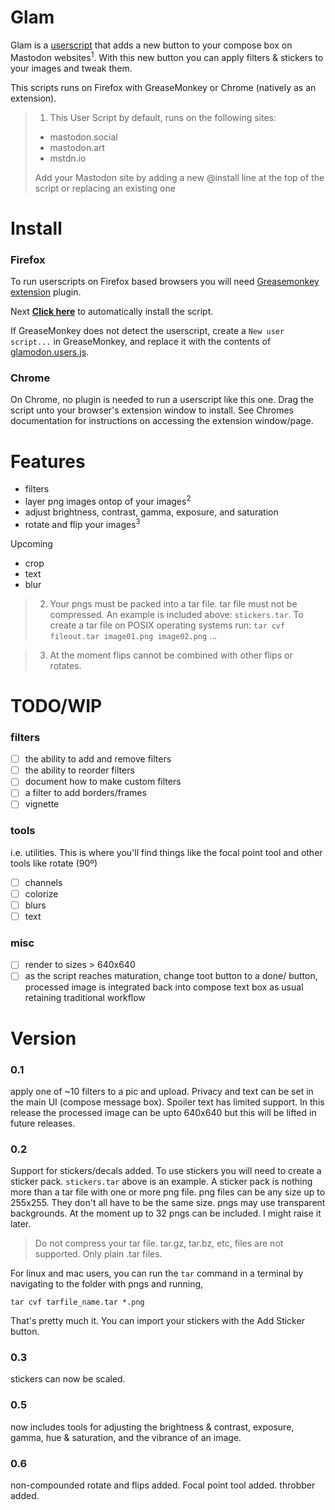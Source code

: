 # Glam
Glam is a [userscript](https://en.wikipedia.org/wiki/Userscript) that adds a new button to your compose box on Mastodon websites<sup>1</sup>. With this new button you can apply filters & stickers to your images and tweak them.

This scripts runs on Firefox with GreaseMonkey or Chrome (natively as an extension).

> 1. This User Script by default, runs on the following sites:
>
>   * mastodon.social
>   * mastodon.art
>   * mstdn.io
> 
>   Add your Mastodon site by adding a new @install line at the top of the script or replacing an existing one


# Install

### Firefox

To run userscripts on Firefox based browsers you will need [Greasemonkey extension](https://addons.mozilla.org/en-US/firefox/addon/greasemonkey/) plugin. 

Next **[Click here](https://raw.githubusercontent.com/spaceottercode/glamodon/master/glamodon.user.js)** to automatically install the script.

If GreaseMonkey does not detect the userscript, create a `New user script...` in GreaseMonkey, and replace it with the contents of [glamodon.users.js](https://raw.githubusercontent.com/spaceottercode/glamodon/master/glamodon.user.js).

### Chrome

On Chrome, no plugin is needed to run a userscript like this one. Drag the script unto your browser's extension window to install. See Chromes documentation for instructions on accessing the extension window/page.

# Features

* filters
* layer png images ontop of your images<sup>2</sup>
* adjust brightness, contrast, gamma, exposure, and saturation
* rotate and flip your images<sup>3</sup>

Upcoming

* crop
* text
* blur

> 2. Your pngs must be packed into a tar file. tar file must not be compressed. An example is included above: `stickers.tar`. To create a tar file on POSIX operating systems run: `tar cvf fileout.tar image01.png image02.png` ...

> 3. At the moment flips cannot be combined with other flips or rotates.

# TODO/WIP

### filters

- [ ] the ability to add and remove filters
- [ ] the ability to reorder filters
- [ ] document how to make custom filters
- [ ] a filter to add borders/frames
- [ ] vignette

### tools

i.e. utilities. This is where you'll find things like the focal point tool and other tools like rotate (90º)

- [ ] channels
- [ ] colorize
- [ ] blurs
- [ ] text

### misc

- [ ] render to sizes > 640x640
- [ ] as the script reaches maturation, change toot button to a done/ button, processed image is integrated back
into compose text box as usual retaining traditional workflow

# Version

### 0.1

apply one of ~10 filters to a pic and upload. Privacy and text can be set in the main UI (compose message box). Spoiler text has limited support. In this release the processed image can be upto 640x640 but this will be lifted in future releases.

### 0.2

Support for stickers/decals added. To use stickers you will need to create a sticker pack. `stickers.tar` above is an example. A sticker pack is nothing more than a tar file with one or more png file. png files can be any size up to 255x255. They don't all have to be the same size. pngs may use transparent backgrounds. At the moment up to 32 pngs can be included. I might raise it later.

> Do not compress your tar file. tar.gz, tar.bz, etc, files are not supported. Only plain .tar files.

For linux and mac users, you can run the `tar` command in a terminal by navigating to the folder with pngs and running,

~~~
tar cvf tarfile_name.tar *.png 
~~~

That's pretty much it. You can import your stickers with the Add Sticker button.

### 0.3

stickers can now be scaled.

### 0.5

now includes tools for adjusting the brightness & contrast, exposure, gamma, hue & saturation, and the vibrance of an image.

### 0.6

non-compounded rotate and flips added. Focal point tool added. throbber added.

